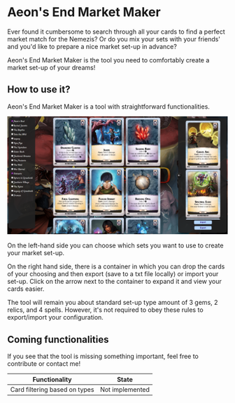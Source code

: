 # Aeon's End Market Maker

Ever found it cumbersome to search through all your cards to find a perfect market match for the Nemezis?
Or do you mix your sets with your friends' and you'd like to prepare a nice market set-up in advance?

Aeon's End Market Maker is the tool you need to comfortably create a market set-up of your dreams!

## How to use it?

Aeon's End Market Maker is a tool with straightforward functionalities.

![view.png](img/view.png)

On the left-hand side you can choose which sets you want to use to create your market set-up.

On the right hand side, there is a container in which you can drop the cards of your choosing and then export (save to a
txt file locally) or import your set-up. Click on the arrow next to the container to expand it and view
your cards easier.

The tool will remain you about standard set-up type amount of 3 gems, 2 relics, and 4 spells.
However, it's not required to obey these rules to export/import your configuration.

## Coming functionalities

If you see that the tool is missing something important, feel free to contribute or contact me!

| Functionality                   | State           |
|-------------------------------|-----------------|
| Card filtering based on types | Not implemented |
